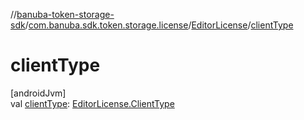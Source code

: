 //[banuba-token-storage-sdk](../../../index.md)/[com.banuba.sdk.token.storage.license](../index.md)/[EditorLicense](index.md)/[clientType](client-type.md)

# clientType

[androidJvm]\
val [clientType](client-type.md): [EditorLicense.ClientType](-client-type/index.md)
